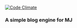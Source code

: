 [![Code Climate](https://codeclimate.com/github/daveharris/mj-blog.png)](https://codeclimate.com/github/daveharris/mj-blog)

### A simple blog engine for MJ